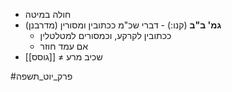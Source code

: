 * חולה במיטה
* **גמ' ב"ב** (קנו:) - דברי שכ"מ ככתובין ומסורין (מדרבנן)
	* ככתובין לקרקע, וכמסורים למטלטלין
	* אם עמד חוזר
* שכיב מרע ≠ [[גוסס]]

#פרק_יוט_תשפה 